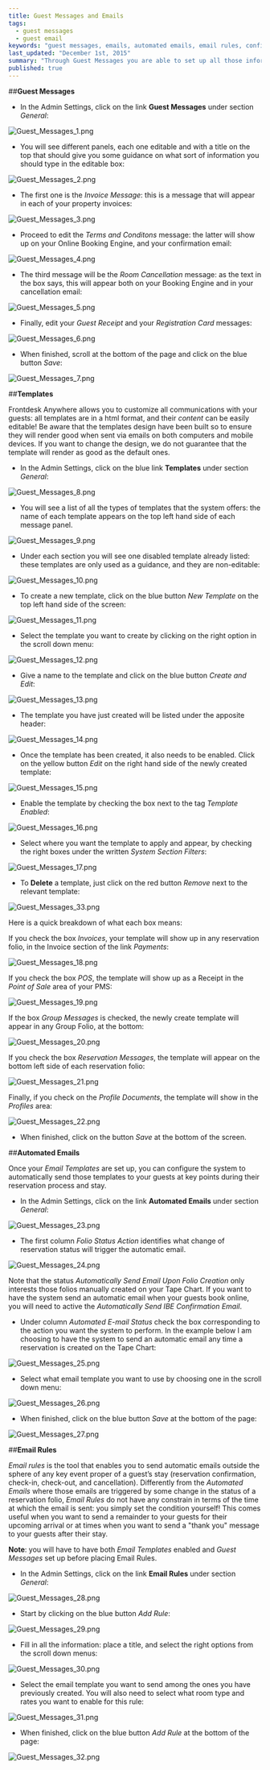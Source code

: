 ```yaml
---
title: Guest Messages and Emails
tags: 
  - guest messages
  - guest email
keywords: "guest messages, emails, automated emails, email rules, confirmation email, invoice, templates, email templates"
last_updated: "December 1st, 2015"
summary: "Through Guest Messages you are able to set up all those information about your property that you need to communicate to your guests, for example your Cancellation Policy, or your Terms and Conditions. These messagages will appear in some areas of your Frontdesk Anywhere like on the Booking Engine, or on your Email Templates. You can think of them as snippet messages that will then be applied to all communications you will set up to have with your guests.  "
published: true
---
```








##**Guest Messages**  


 - In the Admin Settings, click on the link **Guest Messages** under section _General_:  
 
![Guest_Messages_1.png]({{site.baseurl}}/images/Guest_Messages_1.png)



 
 - You will see different panels, each one editable and with a title on the top that should give you some guidance on what sort of information you should type in the editable box:  
 
![Guest_Messages_2.png]({{site.baseurl}}/images/Guest_Messages_2.png)


 
 - The first one is the _Invoice Message_: this is a message that will appear in each of your property invoices:    
 
![Guest_Messages_3.png]({{site.baseurl}}/images/Guest_Messages_3.png)


 
 - Proceed to edit the _Terms and Conditons_ message: the latter will show up on your Online Booking Engine, and your confirmation email:  
 
![Guest_Messages_4.png]({{site.baseurl}}/images/Guest_Messages_4.png)


 
 - The third message will be the _Room Cancellation_ message: as the text in the box says, this will appear both on your Booking Engine and in your cancellation email:  
 
![Guest_Messages_5.png]({{site.baseurl}}/images/Guest_Messages_5.png)


 
 - Finally, edit your _Guest Receipt_ and your _Registration Card_ messages:  
 
![Guest_Messages_6.png]({{site.baseurl}}/images/Guest_Messages_6.png)


 
 - When finished, scroll at the bottom of the page and click on the blue button _Save_:  
 
![Guest_Messages_7.png]({{site.baseurl}}/images/Guest_Messages_7.png)


 
##**Templates**  

Frontdesk Anywhere allows you to customize all communications with your guests: all templates are in a html format, and their _content_ can be easily editable! Be aware that the templates design have been built so to ensure they will render good when sent via emails on both computers and mobile devices. If you want to change the design, we do not guarantee that the template will render as good as the default ones.

 - In the Admin Settings, click on the blue link **Templates** under section _General_:  
 

![Guest_Messages_8.png]({{site.baseurl}}/images/Guest_Messages_8.png)


 
 - You will see a list of all the types of templates that the system offers: the name of each template appears on the top left hand side of each message panel.
 
![Guest_Messages_9.png]({{site.baseurl}}/images/Guest_Messages_9.png)



 
 - Under each section you will see one disabled template already listed: these templates are only used as a guidance, and they are non-editable:  
 
![Guest_Messages_10.png]({{site.baseurl}}/images/Guest_Messages_10.png)



 - To create a new template, click on the blue button _New Template_ on the top left hand side of the screen:  
 
![Guest_Messages_11.png]({{site.baseurl}}/images/Guest_Messages_11.png)


 
 - Select the template you want to create by clicking on the right option in the scroll down menu:  
 
![Guest_Messages_12.png]({{site.baseurl}}/images/Guest_Messages_12.png)


 
 - Give a name to the template and click on the blue button _Create and Edit_:  
 
![Guest_Messages_13.png]({{site.baseurl}}/images/Guest_Messages_13.png)


 
 - The template you have just created will be listed under the apposite header:  
 
![Guest_Messages_14.png]({{site.baseurl}}/images/Guest_Messages_14.png)



 
 - Once the template has been created, it also needs to be enabled. Click on the yellow button _Edit_ on the right hand side of the newly created template:  
 
![Guest_Messages_15.png]({{site.baseurl}}/images/Guest_Messages_15.png)


 
 - Enable the template by checking the box next to the tag _Template Enabled_:  
 
![Guest_Messages_16.png]({{site.baseurl}}/images/Guest_Messages_16.png)


 
 - Select where you want the template to apply and appear, by checking the right boxes under the written _System Section Filters_:  
 
![Guest_Messages_17.png]({{site.baseurl}}/images/Guest_Messages_17.png)


 
- To **Delete** a template, just click on the red button _Remove_ next to the relevant template:  

![Guest_Messages_33.png]({{site.baseurl}}/images/Guest_Messages_33.png)


 
Here is a quick breakdown of what each box means:  

If you check the box _Invoices_, your template will show up in any reservation folio, in the Invoice section of the link _Payments_:  
 
![Guest_Messages_18.png]({{site.baseurl}}/images/Guest_Messages_18.png)



 
If you check the box _POS_, the template will show up as a Receipt in the _Point of Sale_ area of your PMS:  

![Guest_Messages_19.png]({{site.baseurl}}/images/Guest_Messages_19.png)



If the box _Group Messages_ is checked, the newly create template will appear in any Group Folio, at the bottom:  

![Guest_Messages_20.png]({{site.baseurl}}/images/Guest_Messages_20.png)


 
 If you check the box _Reservation Messages_, the template will appear on the bottom left side of each reservation folio:  
 
![Guest_Messages_21.png]({{site.baseurl}}/images/Guest_Messages_21.png)


 
 Finally, if you check on the _Profile Documents_, the template will show in the _Profiles_ area:  
 
![Guest_Messages_22.png]({{site.baseurl}}/images/Guest_Messages_22.png)


 
 - When finished, click on the button _Save_ at the bottom of the screen.
 



##**Automated Emails**  
 
Once your _Email Templates_ are set up, you can configure the system to automatically send those templates to your guests at key points during their reservation process and stay.  

 - In the Admin Settings, click on the link **Automated Emails** under section _General_:  
 
![Guest_Messages_23.png]({{site.baseurl}}/images/Guest_Messages_23.png)



 
 - The first column _Folio Status Action_ identifies what change of  reservation status will trigger the automatic email.


![Guest_Messages_24.png]({{site.baseurl}}/images/Guest_Messages_24.png)


Note that the status _Automatically Send Email Upon Folio Creation_ only interests those folios manually created on your Tape Chart. If you want to have the system send an automatic email when your guests book online, you will need to active the _Automatically Send IBE Confirmation Email_.  

 
 - Under column _Automated E-mail Status_ check the box corresponding to the action you want the system to perform. In the example below I am choosing to have the system to send an automatic email any time a reservation is created on the Tape Chart:  
 
 
![Guest_Messages_25.png]({{site.baseurl}}/images/Guest_Messages_25.png)


 

 - Select what email template you want to use by choosing one in the scroll down menu: 


![Guest_Messages_26.png]({{site.baseurl}}/images/Guest_Messages_26.png)




 - When finished, click on the blue button _Save_ at the bottom of the page:  
 
![Guest_Messages_27.png]({{site.baseurl}}/images/Guest_Messages_27.png)


 

##**Email Rules**  

_Email rules_ is the tool that enables you to send automatic emails outside the sphere of any key event proper of a guest’s stay (reservation confirmation, check-in, check-out, and cancellation). Differently from the _Automated Emails_ where those emails are triggered by some change in the status of a reservation folio, _Email Rules_ do not have any constrain in terms of the time at which the email is sent: you simply set the condition yourself! This comes useful when you want to send a remainder to your guests for their upcoming arrival or at times when you want to send a "thank you" message to your guests after their stay.  

**Note**: you will have to have both _Email Templates_ enabled and _Guest Messages_ set up before placing Email Rules. 

 - In the Admin Settings, click on the link **Email Rules** under section _General_:  
 

![Guest_Messages_28.png]({{site.baseurl}}/images/Guest_Messages_28.png)


 
 - Start by clicking on the blue button _Add Rule_:  
 
![Guest_Messages_29.png]({{site.baseurl}}/images/Guest_Messages_29.png)


 
 - Fill in all the information: place a title, and select the right options from the scroll down menus:  
 
![Guest_Messages_30.png]({{site.baseurl}}/images/Guest_Messages_30.png)


 
  - Select the email template you want to send among the ones you have previously created. You will also need to select what room type and rates you want to enable for this rule:  
  
![Guest_Messages_31.png]({{site.baseurl}}/images/Guest_Messages_31.png)



 - When finished, click on the blue button _Add Rule_ at the bottom of the page:  

![Guest_Messages_32.png]({{site.baseurl}}/images/Guest_Messages_32.png)
